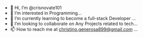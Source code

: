 - 👋 Hi, I’m @crisnovate101
- 👀 I’m interested in Programming...
- 🌱 I’m currently learning to become a full-stack Developer ...
- 💞️ I’m looking to collaborate on Any Projects related to tech...
- 📫 How to reach me at christino.generosa899@gmail.com ...

<!---
crisnovate101/crisnovate101 is a ✨ special ✨ repository because its `README.md` (this file) appears on your GitHub profile.
You can click the Preview link to take a look at your changes.
--->
